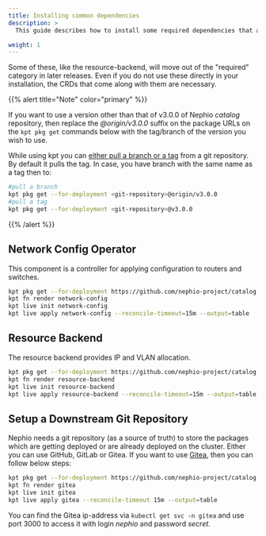 ```yaml
---
title: Installing common dependencies
description: >
  This guide describes how to install some required dependencies that are the same across all environments.

weight: 1
---
```


Some of these, like the resource-backend, will move out of the "required"
category in later releases.  Even if you do not use these directly in your
installation, the CRDs that come along with them are necessary.

{{% alert title="Note" color="primary" %}}

If you want to use a version other than that of v3.0.0 of Nephio *catalog* repository, then replace the *@origin/v3.0.0*
suffix on the package URLs on the `kpt pkg get` commands below with the tag/branch of the version you wish to use.

While using kpt you can [either pull a branch or a tag](https://kpt.dev/book/03-packages/01-getting-a-package) from a
git repository. By default it pulls the tag. In case, you have branch with the same name as a tag then to:

```bash
#pull a branch 
kpt pkg get --for-deployment <git-repository>@origin/v3.0.0
#pull a tag
kpt pkg get --for-deployment <git-repository>@v3.0.0
```

{{% /alert %}}

## Network Config Operator

This component is a controller for applying configuration to routers and
switches.

```bash
kpt pkg get --for-deployment https://github.com/nephio-project/catalog.git/nephio/optional/network-config@origin/v3.0.0
kpt fn render network-config
kpt live init network-config
kpt live apply network-config --reconcile-timeout=15m --output=table
```

## Resource Backend

The resource backend provides IP and VLAN allocation.

```bash
kpt pkg get --for-deployment https://github.com/nephio-project/catalog.git/nephio/optional/resource-backend@origin/v3.0.0
kpt fn render resource-backend
kpt live init resource-backend
kpt live apply resource-backend --reconcile-timeout=15m --output=table
```

## Setup a Downstream Git Repository 

Nephio needs a git repository (as a source of truth) to store the packages 
which are getting deployed or are already deployed on the cluster. Either you can use GitHub, GitLab or Gitea. If you want to use [Gitea](https://about.gitea.com/), 
then you can follow below steps:

```bash
kpt pkg get --for-deployment https://github.com/nephio-project/catalog.git/distros/sandbox/gitea@origin/v3.0.0
kpt fn render gitea
kpt live init gitea
kpt live apply gitea --reconcile-timeout 15m --output=table
```

You can find the Gitea ip-address via `kubectl get svc -n gitea` 
and use port 3000 to access it with login *nephio* and password *secret*.
